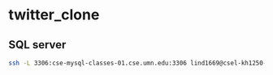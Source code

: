 # twitter_clone

## SQL server
``` bash
ssh -L 3306:cse-mysql-classes-01.cse.umn.edu:3306 lind1669@csel-kh1250-10.cselabs.umn.edu
```